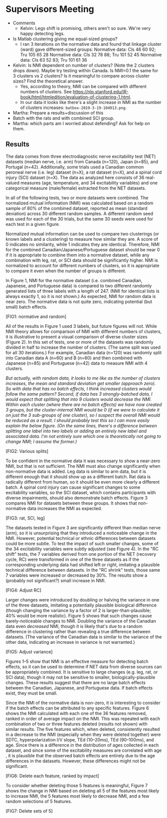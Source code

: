 # Supervisors Meeting

* Comments
	- Kelvin: Legs shift is promising, others aren't so sure. We're very happy detecting legs.
* Is Matlab clustering giving me equal-sized groups?
	- I ran 3 iterations on the normative data and found that linkage cluster (ward) gave different-sized groups:
		Normative data: Cls 46 60 92; Tru 105 65 28
		Normative data: Cls 32 78 88; Tru 101 52 45
		Normative data: Cls 63 52 83; Tru 101 61 36
		<!-- Implemented by adding the following line to the end of BatchAnalyzer:calculateBatch `disp(sprintf('%s: Cls %d %d %d; Tru %d %d %d', obj.Name, sum(idx==1), sum(idx==2), sum(idx==3), sum(thisIterLabels==1), sum(thisIterLabels==2), sum(thisIterLabels==3)));` -->
* Kelvin: Is NMI dependent on number of clusters? (Note the 2 clusters drops down). Maybe try testing within Canada. Is NMI=0.1 the same for 3 clusters vs 2 clusters? Is it meaningful to compare across cluster sizes? Find the theoretical answer.
	- Yes, according to theory, NMI can be compared with different numbers of clusters. See https://nlp.stanford.edu/IR-book/html/htmledition/evaluation-of-clustering-1.html.
	- In our data it looks like there's a slight increase in NMI as the number of clusters increases: `batbox-2019-3-19-104913.png`.
* Martha: Prepare a results+discussion of this
* Batch with the rats and with combined SCI group.
* Martha: which parts am I worried about defending? Ask for help on them.

## Results

The data comes from three electrodiagnostic nerve excitability test (NET) datasets (median nerve, i.e. arm) from Canada (n=120), Japan (n=85), and Portugal (n=42). Additionally, some trials used a Canadian common peroneal nerve (i.e. leg) dataset (n=X), a rat dataset (n=X), and a spinal cord injury (SCI) dataset (n=X). The data as analyzed here consists of 36 real-valued measures (age, temperature, and 34 excitability variables) and one categorical measure (male/female) extracted from the NET datasets.

<!-- Describe zero mean unit variance. -->

<!-- Defend use of NMI. -->

In all of the following tests, two or more datasets were combined. The normalized mutual information (NMI) was calculated based on a random sample of 80% of the combined dataset, reported as mean (standard deviation) across 30 different random samples. A different random seed was used for each of the 30 trials, but the same 30 seeds were used for each test in a given figure.

Normalized mutual information can be used to compare two clusterings (or known labels and a clustering) to measure how similar they are. A score of 0 indicates no similarity, while 1 indicates they are identical. Therefore, NMI for the combined Canadian/Japanese/Portuguese dataset should be near 0 if it is appropriate to combine them into a normative dataset, while any combination with leg, rat, or SCI data should be significantly higher. NMI is normalized to account for different numbers of clusters, so it is appropriate to compare it even when the number of groups is different.

In Figure 1, NMI for the normative dataset (i.e. combined Canadian, Japanese, and Portuguese data) is compared to two different randomly generated lists of three labels with a length of 247. (NMI for identical lists is always exactly 1, so it is not shown.) As expected, NMI for random data is near zero. The normative data is not quite zero, indicating potential (but small) batch effects.

[FIG1: normative and random]

All of the results in Figure 1 used 3 labels, but future figures will not. While NMI theory allows for comparison of NMI with different numbers of clusters, it is illustrative to present a visual comparison of diverse cluster sizes (Figure 2). In this set of tests, one or more of the datasets was randomly divided in half to increase the number of clusters. (The same split was used for all 30 iterations.) For example, Canadian data (n=120) was randomly split into Canadian data A (n=60) and B (n=60) and then combined with Japanese (n=85) and Portuguese (n=42) data to measure NMI with 4 clusters.

*But actually, with random data, it looks to me like as the number of clusters increases, the mean and standard deviation get smaller (approach zero). So with data that has no batch effects, I think increased clusters would follow the same pattern? Second, if data has 3 strongly-batched data, I would expect that splitting that into 9 clusters would decrease the NMI. Within each cluster (where there are no batch effects) we have now created 3 groups, but the cluster-internal NMI would be 0 (if we were to calculate it on just the 3 sub-groups of one cluster), so I suspect the overall NMI would be reduced as a result. I should probably test this so I can more easily explain the below figure. (On the same lines, there's a difference between splitting one label into two labels or adding an entirely new label and associated data. I'm not entirely sure which one is theoretically not going to change NMI; I assume the former.)*

[FIG2: Various splits]

To be confident in the normative data it was necessary to show a near-zero NMI, but that is not sufficient. The NMI must also change significantly when non-normative data is added. Leg data is similar to arm data, but it is different enough that it should show up as a different batch. Rat data is radically different from human, so it should be even more clearly a different batch. A spinal cord injury can cause significant changes to some excitability variables, so the SCI dataset, which contains participants with diverse impairments, should also demonstrate batch effects. Figure 3 compares NMI for datasets between these groups. It shows that non-normative data increases the NMI as expected.

[FIG3: rat, SCI, leg]

The datasets tested in Figure 3 are significantly different than median nerve (arm), so it is unsurprising that they introduced a noticeable change in the NMI. However, potential technical or ethnic differences between datasets could be more subtle. To test the impact of such smaller changes, some of the 34 excitability variables were subtly adjusted (see Figure 4). In the "RC shift" tests, the 7 variables derived from one portion of the NET (recovery cycle, RC) were transformed in one of the three datasets as if the corresponding underlying data had shifted left or right, imitating a plausible technical difference between datasets. In the "RC shrink" tests, those same 7 variables were increased or decreased by 30%. <!-- confirm --> The results show a (probably not significant?) small increase in NMI.

[FIG4: Adjust RC]

Larger changes were introduced by doubling or halving the variance in one of the three datasets, imitating a potentially plausible biological difference (though changing the variance by a factor of 2 is larger-than-plausible; 40% would be more realistic). Figure 5 shows that such changes cause barely-noticeable changes to NMI. Doubling the variance of the Canadian data even *decreased* NMI, though it is likely that's due to a random difference in clustering rather than revealing a true difference between datasets. (The variance of the Canadian data is similar to the variance of the other data, indicating an increase in variance is not warranted.)

[FIG5: Adjust variance]

Figures 1–5 show that NMI is an effective measure for detecting batch effects, so it can be used to determine if NET data from diverse sources can be appropriately combined. It is sensitive to large changes (e.g. leg, rat, or SCI data), though it may not be sensitive to smaller, biologically-plausible changes. These results suggest that there are no large batch effects between the Canadian, Japanese, and Portuguese data. If batch effects exist, they must be small. <!-- Though I suspect if the majority of the parameters changed by 50%, I wouldn't detect it, so I'm not sure this really counts as "small". -->

Since the NMI of the normative data is non-zero, it is interesting to consider if the batch effects can be attributed to any specific features. Figure 6 shows the NMI calculated with each one of the 36 features removed, ranked in order of average impact on the NMI. This was repeated with each combination of two or three features deleted (results not shown) with similar results. The five features which, when deleted, consistently resulted in a decrease to the NMI (especially when they were deleted together) were SDTC, hyperpolarization I/V slope, TEd (10–20ms), TEd (90–100ms), and age. Since there is a difference in the distribution of ages collected in each dataset, and since some of the excitability measures are correlated with age <!-- which ones? -->, it is plausible that the observed batch effects are entirely due to the age differences in the datasets. However, these differences might not be significant.

[FIG6: Delete each feature, ranked by impact]

To consider whether deleting those 5 features is meaningful, Figure 7 shows the change in NMI based on deleting all 5 of the features most likely to increase NMI, the 5 features most likely to decrease NMI, and a few random selections of 5 features. <!-- I have no idea what this will show. -->

[FIG7: Delete sets of 5]
